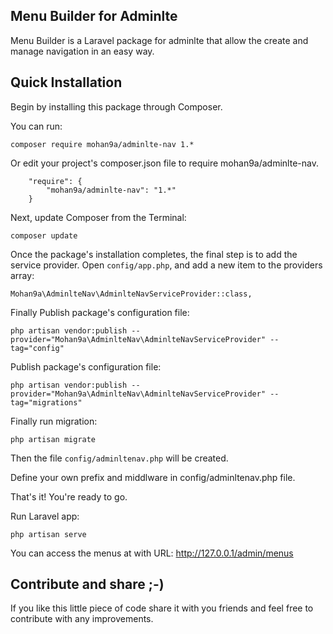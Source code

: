 ## Menu Builder for Adminlte

Menu Builder is a Laravel package for adminlte that allow the create and manage navigation in an easy way.

## **Quick Installation**

Begin by installing this package through Composer.

You can run:

```
composer require mohan9a/adminlte-nav 1.*
```

Or edit your project's composer.json file to require mohan9a/adminlte-nav.

```
    "require": {
        "mohan9a/adminlte-nav": "1.*"
    }
```

Next, update Composer from the Terminal:

```
composer update
```

Once the package's installation completes, the final step is to add the service provider. Open  `config/app.php`, and add a new item to the providers array:

```
Mohan9a\AdminlteNav\AdminlteNavServiceProvider::class,
```

Finally Publish package's configuration file:

```
php artisan vendor:publish --provider="Mohan9a\AdminlteNav\AdminlteNavServiceProvider" --tag="config"
```

Publish package's configuration file:

```
php artisan vendor:publish --provider="Mohan9a\AdminlteNav\AdminlteNavServiceProvider" --tag="migrations"
```

Finally run migration:

```
php artisan migrate
```


Then the file  `config/adminltenav.php`  will be created.

Define your own prefix and middlware in config/adminltenav.php file.

That's it! You're ready to go. 

Run Laravel app:

```
php artisan serve
```

You can access the menus at with URL: http://127.0.0.1/admin/menus 


## **Contribute and share ;-)**

If you like this little piece of code share it with you friends and feel free to contribute with any improvements.